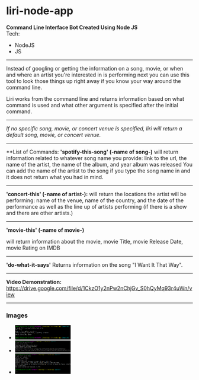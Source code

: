 # liri-node-app
**Command Line Interface Bot Created Using Node JS**<br>
Tech:
<ul>
  <li>NodeJS</li>
  <li>JS</li>
</ul>
<hr>
Instead of googling or getting the information on a song, movie, or when and where an artist you're interested in is performing next you can use this tool to look those things up right away if you know your way around the command line.

Liri works from the command line and returns information based on what command is used and what other argument is specified after the initial command. 
<hr>

*If no specific song, movie, or concert venue is specified, liri will return a default song, movie, or concert venue.* 
**************************************
**List of Commands:
**'spotify-this-song' (-name of song-)**
will return information related to whatever song name you provide:
link to the url,
the name of the artist,
the name of the album,
and year album was released
You can add the name of the artist to the song if you type the song name in and it does not return what you had in mind.
**************************************
**'concert-this' (-name of artist-):**
will return the locations the artist will be performing:
name of the venue,
name of the country,
and the date of the performance
as well as the line up of artists performing (if there is a show and there are other artists.)
**************************************
**'movie-this' (-name of movie-)**

will return information about the movie,
movie Title,
movie Release Date,
movie Rating on IMDB

**************************************
**'do-what-it-says'**
Returns information on the song "I Want It That Way".
**************************************

**Video Demonstration:** https://drive.google.com/file/d/1CkzO1y2nPw2nChjGv_S0hQyMq93r4uWn/view

<hr>
<h3>Images</h3>
<ul>
<li><img style="width: 150px;" src="./images/liri-concert-this.PNG"></li>
<li><img style="width: 150px;" src="./images/liri-do-what-it-says.PNG"></li>
<li><img style="width: 150px;" src="./images/liri-movie-this.PNG"></li>
</ul>



